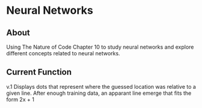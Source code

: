 # Neural Networks

## About
Using The Nature of Code Chapter 10 to study neural networks and explore different concepts related to neural networks.

## Current Function
v.1 Displays dots that represent where the guessed location was relative to a given line. After enough training data, an apparant line emerge that fits the form 2x + 1
